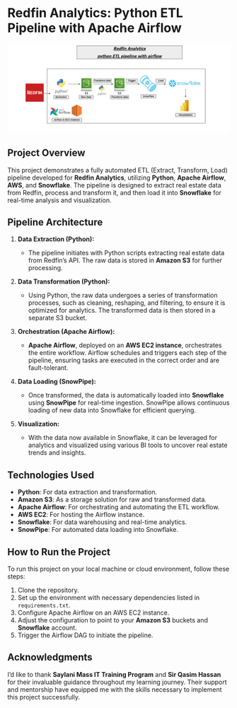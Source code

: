 # Redfin Analytics: Python ETL Pipeline with Apache Airflow

![Redfin Analytics ETL Pipeline](./Redfin%20Pipeline%20Structure.png)

## Project Overview
This project demonstrates a fully automated ETL (Extract, Transform, Load) pipeline developed for **Redfin Analytics**, utilizing **Python**, **Apache Airflow**, **AWS**, and **Snowflake**. The pipeline is designed to extract real estate data from Redfin, process and transform it, and then load it into **Snowflake** for real-time analysis and visualization.

## Pipeline Architecture
1. **Data Extraction (Python):**
   - The pipeline initiates with Python scripts extracting real estate data from Redfin’s API. The raw data is stored in **Amazon S3** for further processing.

2. **Data Transformation (Python):**
   - Using Python, the raw data undergoes a series of transformation processes, such as cleaning, reshaping, and filtering, to ensure it is optimized for analytics. The transformed data is then stored in a separate S3 bucket.

3. **Orchestration (Apache Airflow):**
   - **Apache Airflow**, deployed on an **AWS EC2 instance**, orchestrates the entire workflow. Airflow schedules and triggers each step of the pipeline, ensuring tasks are executed in the correct order and are fault-tolerant.

4. **Data Loading (SnowPipe):**
   - Once transformed, the data is automatically loaded into **Snowflake** using **SnowPipe** for real-time ingestion. SnowPipe allows continuous loading of new data into Snowflake for efficient querying.

5. **Visualization:**
   - With the data now available in Snowflake, it can be leveraged for analytics and visualized using various BI tools to uncover real estate trends and insights.

## Technologies Used
- **Python**: For data extraction and transformation.
- **Amazon S3**: As a storage solution for raw and transformed data.
- **Apache Airflow**: For orchestrating and automating the ETL workflow.
- **AWS EC2**: For hosting the Airflow instance.
- **Snowflake**: For data warehousing and real-time analytics.
- **SnowPipe**: For automated data loading into Snowflake.

## How to Run the Project
To run this project on your local machine or cloud environment, follow these steps:
1. Clone the repository.
2. Set up the environment with necessary dependencies listed in `requirements.txt`.
3. Configure Apache Airflow on an AWS EC2 instance.
4. Adjust the configuration to point to your **Amazon S3** buckets and **Snowflake** account.
5. Trigger the Airflow DAG to initiate the pipeline.

## Acknowledgments
I’d like to thank **Saylani Mass IT Training Program** and **Sir Qasim Hassan** for their invaluable guidance throughout my learning journey. Their support and mentorship have equipped me with the skills necessary to implement this project successfully.
